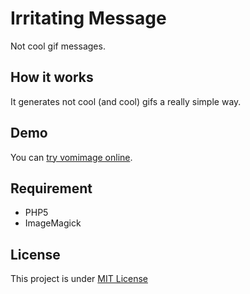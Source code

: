 # Irritating Message

Not cool gif messages.

## How it works

It generates not cool (and cool) gifs a really simple way.

## Demo

You can <a href="http://lab.raphaelbastide.com/irritating-message/">try vomimage online</a>.

## Requirement

- PHP5
- ImageMagick

## License

This project is under <a href="http://raphael.mit-license.org/">MIT License</a>

